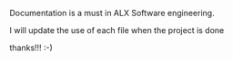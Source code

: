 Documentation is a must in ALX Software engineering.

I will update the use of each file when the project is done

thanks!!! :-)
